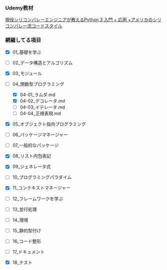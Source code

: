 ### Udemy教材
[現役シリコンバレーエンジニアが教えるPython 3 入門 + 応用 +アメリカのシリコンバレー流コードスタイル](https://www.udemy.com/course/python-beginner/?couponCode=25BBPMXPLOYCTRL)


### 網羅してる項目
 - [x] 01_基礎を学ぶ
 - [ ] 02_データ構造とアルゴリズム
 - [x] 03_モジュール
 - [ ] 04_関数型プログラミング
   - [x] 04-01_ラムダ.md
   - [x] 04-02_デコレータ.md
   - [ ] 04-03_イテレータ.md
   - [ ] 04-04_正規表現.md
 - [x] 05_オブジェクト指向プログラミング
 - [ ] 06_パッケージマネージャー
 - [ ] 07_一般的なパッケージ
 - [x] 08_リスト内包表記
 - [x] 09_ジェネレータ式
 - [ ] 10_プログラミングパラダイム
 - [x] 11_コンテキストマネージャー
 - [ ] 12_フレームワークを学ぶ
 - [ ] 13_並行処理
 - [ ] 14_環境
 - [ ] 15_静的型付け
 - [ ] 16_コード整形
 - [ ] 17_ドキュメント
 - [x] 18_テスト

